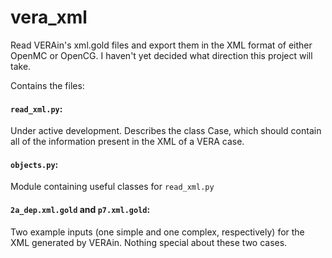 # vera_xml
Read VERAin's xml.gold files and export them in the XML format of either OpenMC or OpenCG. I haven't yet decided what direction this project will take.

Contains the files:

#### `read_xml.py`:
Under active development. Describes the class Case, which should contain all of the information present in the XML of a VERA case.

#### `objects.py`:
Module containing useful classes for `read_xml.py`

#### `2a_dep.xml.gold` and `p7.xml.gold`:
Two example inputs (one simple and one complex, respectively) for the XML generated by VERAin. Nothing special about these two cases.
